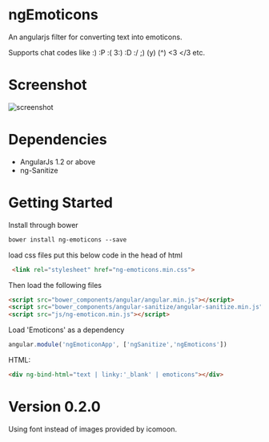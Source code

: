 ngEmoticons
===========

An angularjs filter for converting text into emoticons.

Supports chat codes like :) :P :( 3:) :D :/ ;)  (y) (^) <3 </3 etc.

Screenshot
==========
![screenshot](https://raw.github.com/ritz078/ngEmoticons/master/demo/screen.png)

Dependencies
============
+ AngularJs 1.2 or above
+ ng-Sanitize

Getting Started
===============
Install through bower
```html
bower install ng-emoticons --save
```
load css files
put this below code in the head of html
```html
 <link rel="stylesheet" href="ng-emoticons.min.css">
```

 Then load the following files
```html
<script src="bower_components/angular/angular.min.js"></script>
<script src="bower_components/angular-sanitize/angular-sanitize.min.js"></script>
<script src="js/ng-emoticon.min.js"></script>
```

Load 'Emoticons' as a dependency
```javascript
angular.module('ngEmoticonApp', ['ngSanitize','ngEmoticons'])
```

HTML:
```html
<div ng-bind-html="text | linky:'_blank' | emoticons"></div>
```

Version 0.2.0
=============
Using font instead of images provided by icomoon.

